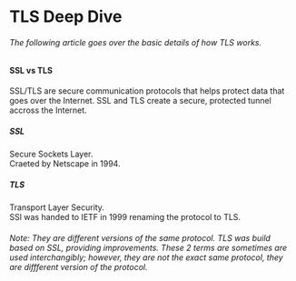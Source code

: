# TLS Deep Dive

###### The following article goes over the basic details of how TLS works.

#### SSL vs TLS

SSL/TLS are secure communication protocols that helps protect data that goes over the Internet. SSL and TLS create a secure, protected tunnel accross the Internet.

##### SSL

Secure Sockets Layer.  
Craeted by Netscape in 1994.

##### TLS

Transport Layer Security.  
SSl was handed to IETF in 1999 renaming the protocol to TLS.  

###### Note: They are different versions of the same protocol. TLS was build based on SSL, providing improvements. These 2 terms are sometimes are used interchangibly; however, they are not the exact same protocol, they are diffferent version of the protocol.